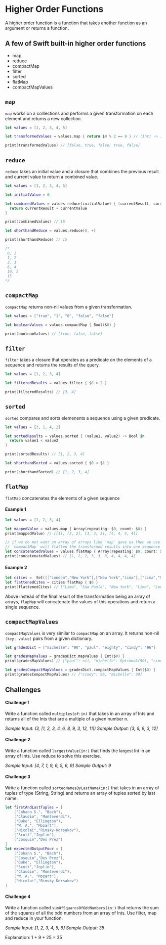 # Higher Order Functions

A higher order function is a function that takes another function as an argument or returns a function. 

## A few of Swift built-in higher order functions 

* map 
* reduce 
* compactMap 
* filter
* sorted 
* flatMap
* compactMapValues

## `map`

`map` works on a colllections and performs a given transformation on each element and returns a new collection. 

```swift
let values = [1, 2, 3, 4, 5]

let transformedValues = values.map { return $0 % 2 == 0 } // (Int) -> [T]

print(transformedValues) // [false, true, false, true, false]
```

## `reduce`

`reduce` takes an initial value and a closure that combines the previous result and current value to return a combined value. 

```swift 
let values = [1, 2, 3, 4, 5]

let initialValue = 0

let combinedValues = values.reduce(initialValue) { (currentResult, currentValue) -> Int in
  return currentResult + currentValue
}

print(combinedValues) // 15

let shorthandReduce = values.reduce(0, +)

print(shorthandReduce) // 15

/*
 0, 1
 1, 2
 3, 3
 6, 4
 10, 5
 15
*/
```


## `compactMap`

`compactMap` returns non-nil values from a given transformation. 

```swift
let values = ["true", "1", "0", "false", "false"]

let booleanValues = values.compactMap { Bool($0) }

print(booleanValues) // [true, false, false]
```

## `filter`

`filter` takes a closure that operates as a predicate on the elements of a sequence and returns the results of the query. 

```swift 
let values = [1, 2, 3, 4]

let filteredResults = values.filter { $0 > 2 }

print(filteredResults) // [3, 4]
```


## `sorted`

`sorted` compares and sorts elemenents a sequence using a given predicate. 

```swift 
let values = [3, 1, 4, 2]

let sortedResults = values.sorted { (value1, value2) -> Bool in
  return value1 < value2
}

print(sortedResults) // [1, 2, 3, 4]

let shorthandSorted = values.sorted { $0 < $1 }

print(shorthandSorted) // [1, 2, 3, 4]
```

## `flatMap`

`flatMap` concatenates the elements of a given sequence 

#### Example 1

```swift 
let values = [1, 2, 3, 4]

let mappedValue = values.map { Array(repeating: $0, count: $0) }
print(mappedValue) // [[1], [2, 2], [3, 3, 3], [4, 4, 4, 4]]

// if we do not want an array of arrays like `map` gave us then we use `compactMap` as below
// `compactMap` will flatten the transformed results into one sequence by concatenated each result
let concatenatedValues = values.flatMap { Array(repeating: $0, count: $0) }
print(concatenatedValues) // [1, 2, 2, 3, 3, 3, 4, 4, 4, 4] 
```

#### Example 2 

```swift 
let cities =  Set([["London","New York"],["New York","Lima"],["Lima","Sao Paulo"]])
let flattenedCites = cities.flatMap { $0 }
print(flattenedCites) // ["Lima", "Sao Paulo", "New York", "Lima", "London", "New York"]
```

Above instead of the final result of the transformation being an array of arrays, `flapMap` will concatenate the values of this operations and return a single sequence.

## `compactMapValues`

`compactMapValues` is very similar to `compactMap` on an array. It returns non-nil `(key, value)` pairs from a given dictionary. 

```swift 
let gradesDict = ["michelle": "90", "paul": "eighty", "cindy": "96"]

let gradesMapValues = gradesDict.mapValues { Int($0) }
print(gradesMapValues) // ["paul": nil, "michelle": Optional(90), "cindy": Optional(96)]

let gradesCompactMapValues = gradesDict.compactMapValues { Int($0) }
print(gradesCompactMapValues) // ["cindy": 96, "michelle": 90]
```

## Challenges 

#### Challenge 1 

Write a function called `multiples(of:in)` that takes in an array of Ints and returns all of the Ints that are a multiple of a given number n.

_Sample Input: (3, [1, 2, 3, 4, 6, 8, 9, 3, 12, 11])_
_Sample Output: [3, 6, 9, 3, 12]_

#### Challenge 2

Write a function called `largestValue(in:)` that finds the largest Int in an array of Ints. Use reduce to solve this exercise.

_Sample Input: [4, 7, 1, 9, 6, 5, 6, 9]_
_Sample Output: 9_

#### Challenge 3 

Write a function called `sortedNamesByLastName(in:)` that takes in an array of tuples of type (String, String) and returns an array of tuples sorted by last name.

```swift 
let firstAndLastTuples = [
    ("Johann S.", "Bach"),
    ("Claudio", "Monteverdi"),
    ("Duke", "Ellington"),
    ("W. A.", "Mozart"),
    ("Nicolai","Rimsky-Korsakov"),
    ("Scott","Joplin"),
    ("Josquin","Des Prez")
]
let expectedOutputFour = [
    ("Johann S.", "Bach"),
    ("Josquin","Des Prez"),
    ("Duke", "Ellington"),
    ("Scott","Joplin"),
    ("Claudio", "Monteverdi"),
    ("W. A.", "Mozart"),
    ("Nicolai","Rimsky-Korsakov")
]
```

#### Challenge 4 

Write a function called `sumOfSquaresOfOddNumbers(in:)` that returns the sum of the squares of all the odd numbers from an array of Ints.  Use filter, map and reduce in your function.

_Sample Input: [1, 2, 3, 4, 5, 6]_ 
_Sample Output: 35_

Explanation: 1 + 9 + 25 = 35
